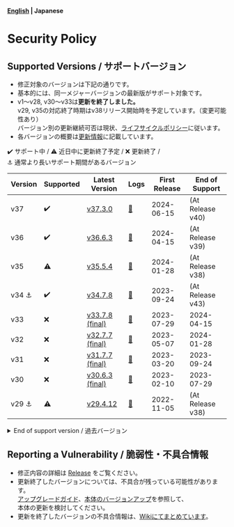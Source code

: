 **[English](https://github.com/cwtickle/danoniplus-docs/wiki/SecurityPolicy) | Japanese** 

# Security Policy

## Supported Versions / サポートバージョン

- 修正対象のバージョンは下記の通りです。
- 基本的には、同一メジャーバージョンの最新版がサポート対象です。
- v1～v28, v30～v33は**更新を終了しました。**  
v29, v35の対応終了時期はv38リリース開始時を予定しています。（変更可能性あり）  
バージョン別の更新継続可否は現状、[ライフサイクルポリシー](https://github.com/cwtickle/danoniplus/wiki/LifecyclePolicy)に従います。
- 各バージョンの概要は[更新情報](https://github.com/cwtickle/danoniplus/wiki/UpdateInfo)に記載しています。

:heavy_check_mark: サポート中 / 
:warning: 近日中に更新終了予定 / 
:x: 更新終了 /   
:anchor: 通常より長いサポート期間があるバージョン

| Version | Supported          | Latest Version | Logs | First Release | End of Support |
| ------- | ------------------ |----------------|------|---------------|----------------|
| v37     | :heavy_check_mark: |[v37.3.0](https://github.com/cwtickle/danoniplus/releases/tag/v37.3.0)          |[:memo:](https://github.com/cwtickle/danoniplus/wiki/Changelog-latest)|2024-06-15|(At Release v40)|
| v36     | :heavy_check_mark: |[v36.6.3](https://github.com/cwtickle/danoniplus/releases/tag/v36.6.3)          |[:memo:](https://github.com/cwtickle/danoniplus/wiki/Changelog-v36)|2024-04-15|(At Release v39)|
| v35     | :warning: |[v35.5.4](https://github.com/cwtickle/danoniplus/releases/tag/v35.5.4)          |[:memo:](https://github.com/cwtickle/danoniplus/wiki/Changelog-v35)|2024-01-28|(At Release v38)|
| v34 :anchor:    | :heavy_check_mark: |[v34.7.8](https://github.com/cwtickle/danoniplus/releases/tag/v34.7.8)          |[:memo:](https://github.com/cwtickle/danoniplus/wiki/Changelog-v34)|2023-09-24|(At Release v43)|
| v33     | :x:                |[v33.7.8 (final)](https://github.com/cwtickle/danoniplus/releases/tag/v33.7.8)          |[:memo:](https://github.com/cwtickle/danoniplus/wiki/Changelog-v33)|2023-07-29|2024-04-15|
| v32     | :x:                |[v32.7.7 (final)](https://github.com/cwtickle/danoniplus/releases/tag/v32.7.7)          |[:memo:](https://github.com/cwtickle/danoniplus/wiki/Changelog-v32)|2023-05-07|2024-01-28|
| v31     | :x:                |[v31.7.7 (final)](https://github.com/cwtickle/danoniplus/releases/tag/v31.7.7)          |[:memo:](https://github.com/cwtickle/danoniplus/wiki/Changelog-v31)|2023-03-20|2023-09-24|
| v30     | :x:                |[v30.6.3 (final)](https://github.com/cwtickle/danoniplus/releases/tag/v30.6.3)          |[:memo:](https://github.com/cwtickle/danoniplus/wiki/Changelog-v30)|2023-02-10|2023-07-29|
| v29 :anchor:    | :warning: |[v29.4.12](https://github.com/cwtickle/danoniplus/releases/tag/v29.4.12)          |[:memo:](https://github.com/cwtickle/danoniplus/wiki/Changelog-v29)|2022-11-05|(At Release v38)|

<details>
<summary>End of support version / 過去バージョン</summary>

| Version | Supported          | Latest Version | Logs | First Release | End of Support |
| ------- | ------------------ |----------------|------|---------------|----------------|
| v28     | :x:                |[v28.6.7 (final)](https://github.com/cwtickle/danoniplus/releases/tag/v28.6.7)          |[:memo:](https://github.com/cwtickle/danoniplus/wiki/Changelog-v28)|2022-08-21|2023-03-20|
| v27     | :x:                |[v27.8.7 (final)](https://github.com/cwtickle/danoniplus/releases/tag/v27.8.7)          |[:memo:](https://github.com/cwtickle/danoniplus/wiki/Changelog-v27)|2022-03-18|2023-02-10|
| v26     | :x:                |[v26.7.6 (final)](https://github.com/cwtickle/danoniplus/releases/tag/v26.7.6)          |[:memo:](https://github.com/cwtickle/danoniplus/wiki/Changelog-v26)|2022-01-30|2022-11-05|
| v25     | :x:                |[v25.5.10 (final)](https://github.com/cwtickle/danoniplus/releases/tag/v25.5.10)          |[:memo:](https://github.com/cwtickle/danoniplus/wiki/Changelog-v25)|2022-01-04|2022-08-21|
| v24 :anchor:    | :x:        |[v24.6.19 (final)](https://github.com/cwtickle/danoniplus/releases/tag/v24.6.19)          |[:memo:](https://github.com/cwtickle/danoniplus/wiki/Changelog-v24)|2021-10-24|2023-07-29|
| v23     | :x:                |[v23.5.6 (final)](https://github.com/cwtickle/danoniplus/releases/tag/v23.5.6)          |[:memo:](https://github.com/cwtickle/danoniplus/wiki/Changelog-v23)|2021-09-04|2022-01-30|
| v22     | :x:                |[v22.5.6 (final)](https://github.com/cwtickle/danoniplus/releases/tag/v22.5.6)          |[:memo:](https://github.com/cwtickle/danoniplus/wiki/Changelog-v22)|2021-04-28|2022-01-04|
| v21     | :x:                |[v21.5.6 (final)](https://github.com/cwtickle/danoniplus/releases/tag/v21.5.6)          |[:memo:](https://github.com/cwtickle/danoniplus/wiki/Changelog-v21)|2021-03-12|2021-10-24|
| v20     | :x:                |[v20.5.4 (final)](https://github.com/cwtickle/danoniplus/releases/tag/v20.5.4)          |[:memo:](https://github.com/cwtickle/danoniplus/wiki/Changelog-v20)|2021-02-12|2021-09-04|
| v19 :anchor:    | :x:        |[v19.5.17 (final)](https://github.com/cwtickle/danoniplus/releases/tag/v19.5.17)          |[:memo:](https://github.com/cwtickle/danoniplus/wiki/Changelog-v19)|2021-01-17|2022-08-21|
| v18     | :x:                |[v18.9.6 (final)](https://github.com/cwtickle/danoniplus/releases/tag/v18.9.6)  |[:memo:](https://github.com/cwtickle/danoniplus/wiki/Changelog-v18)|2020-10-25|2021-03-12|
| v17     | :x:                |[v17.5.9 (final)](https://github.com/cwtickle/danoniplus/releases/tag/v17.5.9)  |[:memo:](https://github.com/cwtickle/danoniplus/wiki/Changelog-v17)|2020-09-27|2021-02-12|
| v16     | :x:                |[v16.4.10 (final)](https://github.com/cwtickle/danoniplus/releases/tag/v16.4.10)|[:memo:](https://github.com/cwtickle/danoniplus/wiki/Changelog-v16)|2020-08-06|2021-01-17|
| v15     | :x:                |[v15.7.5 (final)](https://github.com/cwtickle/danoniplus/releases/tag/v15.7.5)  |[:memo:](https://github.com/cwtickle/danoniplus/wiki/Changelog-v15)|2020-05-13|2020-10-25|
| v14 :anchor:    | :x:        |[v14.5.21 (final)](https://github.com/cwtickle/danoniplus/releases/tag/v14.5.21)|[:memo:](https://github.com/cwtickle/danoniplus/wiki/Changelog-v14)|2020-04-29|2021-09-04|
| v13     | :x:                |[v13.6.8 (final)](https://github.com/cwtickle/danoniplus/releases/tag/v13.6.8)  |[:memo:](https://github.com/cwtickle/danoniplus/wiki/Changelog-v13)|2020-03-29|2020-08-06|
| v12     | :x:                |[v12.3.6 (final)](https://github.com/cwtickle/danoniplus/releases/tag/v12.3.6)  |[:memo:](https://github.com/cwtickle/danoniplus/wiki/Changelog-v12)|2020-02-09|2020-05-13|
| v11     | :x:                |[v11.4.5 (final)](https://github.com/cwtickle/danoniplus/releases/tag/v11.4.5)  |[:memo:](https://github.com/cwtickle/danoniplus/wiki/Changelog-v11)|2019-12-14|2020-04-18|
| v10     | :x:                |[v10.5.5 (final)](https://github.com/cwtickle/danoniplus/releases/tag/v10.5.5)  |[:memo:](https://github.com/cwtickle/danoniplus/wiki/Changelog-v10)|2019-11-04|2020-02-10|
| v9  :anchor:    | :x:        |[v9.4.27 (final)](https://github.com/cwtickle/danoniplus/releases/tag/v9.4.27)  |[:memo:](https://github.com/cwtickle/danoniplus/wiki/Changelog-v9)|2019-10-08|2021-01-17|
| v8      | :x:                |[v8.7.10 (final)](https://github.com/cwtickle/danoniplus/releases/tag/v8.7.10)  |[:memo:](https://github.com/cwtickle/danoniplus/wiki/Changelog-v8)|2019-09-08|2019-12-14|
| v7      | :x:                |[v7.9.13 (final)](https://github.com/cwtickle/danoniplus/releases/tag/v7.9.13)  |[:memo:](https://github.com/cwtickle/danoniplus/wiki/Changelog-v7)|2019-07-08|2019-11-04|
| v6      | :x:                |[v6.6.13 (final)](https://github.com/cwtickle/danoniplus/releases/tag/v6.6.13)  |[:memo:](https://github.com/cwtickle/danoniplus/wiki/Changelog-v6)|2019-06-22|2019-11-04|
| v5      | :x:                |[v5.12.17 (final)](https://github.com/cwtickle/danoniplus/releases/tag/v5.12.17)|[:memo:](https://github.com/cwtickle/danoniplus/wiki/Changelog-v5)|2019-05-16|2019-12-14|
| v4      | :x:                |[v4.10.22 (final)](https://github.com/cwtickle/danoniplus/releases/tag/v4.10.22)|[:memo:](https://github.com/cwtickle/danoniplus/wiki/Changelog-v4)|2019-04-25|2019-10-08|
| v3      | :x:                |[v3.13.9 (final)](https://github.com/cwtickle/danoniplus/releases/tag/v3.13.9)  |[:memo:](https://github.com/cwtickle/danoniplus/wiki/Changelog-v3)|2019-02-25|2019-06-18|
| v2      | :x:                |[v2.9.11 (final)](https://github.com/cwtickle/danoniplus/releases/tag/v2.9.11)  |[:memo:](https://github.com/cwtickle/danoniplus/wiki/Changelog-v2)|2019-01-18|2019-06-18|
| v1      | :x:                |[v1.15.17 (final)](https://github.com/cwtickle/danoniplus/releases/tag/v1.15.17)|[:memo:](https://github.com/cwtickle/danoniplus/wiki/Changelog-v1)|2018-11-25|2019-10-08|

</details>

## Reporting a Vulnerability / 脆弱性・不具合情報

- 修正内容の詳細は [Release](https://github.com/cwtickle/danoniplus/releases) をご覧ください。
- 更新終了したバージョンについては、不具合が残っている可能性があります。  
[アップグレードガイド](https://github.com/cwtickle/danoniplus/wiki/MigrationGuide)、[本体のバージョンアップ](https://github.com/cwtickle/danoniplus/wiki/HowToUpdate)を参照して、  
本体の更新を検討してください。
- 更新を終了したバージョンの不具合情報は、[Wikiにてまとめています](https://github.com/cwtickle/danoniplus/wiki/DeprecatedVersionBugs)。
